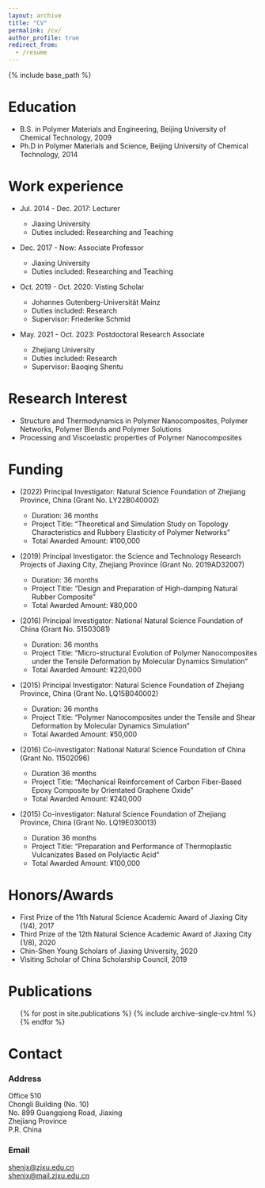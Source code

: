 ```yaml
---
layout: archive
title: "CV"
permalink: /cv/
author_profile: true
redirect_from:
  - /resume
---
```


{% include base_path %}

Education
======
* B.S. in Polymer Materials and Engineering, Beijing University of Chemical Technology, 2009
* Ph.D in Polymer Materials and Science, Beijing University of Chemical Technology, 2014

Work experience
======
* Jul. 2014 - Dec. 2017: Lecturer
  * Jiaxing University
  * Duties included: Researching and Teaching
    
* Dec. 2017 - Now: Associate Professor
  * Jiaxing University
  * Duties included: Researching and Teaching
    
* Oct. 2019 - Oct. 2020: Visting Scholar
  * Johannes Gutenberg-Universität Mainz
  * Duties included: Research
  * Supervisor: Friederike Schmid
    
* May. 2021 - Oct. 2023: Postdoctoral Research Associate
  * Zhejiang University
  * Duties included: Research
  * Supervisor: Baoqing Shentu
  
Research Interest
======
* Structure and Thermodynamics in Polymer Nanocomposites, Polymer Networks, Polymer Blends and Polymer Solutions
* Processing and Viscoelastic properties of Polymer Nanocomposites

Funding
======
* (2022) Principal Investigator: Natural Science Foundation of Zhejiang Province, China (Grant No. LY22B040002)
  * Duration: 36 months
  * Project Title: “Theoretical and Simulation Study on Topology Characteristics and Rubbery Elasticity of Polymer Networks”
  * Total Awarded Amount: ¥100,000
  
* (2019) Principal Investigator: the Science and Technology Research Projects of Jiaxing City, Zhejiang Province (Grant No. 2019AD32007)
  * Duration: 36 months
  * Project Title: “Design and Preparation of High-damping Natural Rubber Composite”
  * Total Awarded Amount: ¥80,000
  
* (2016) Principal Investigator: National Natural Science Foundation of China (Grant No. 51503081)
  * Duration: 36 months
  * Project Title: “Micro-structural Evolution of Polymer Nanocomposites under the Tensile Deformation by Molecular Dynamics Simulation”
  * Total Awarded Amount: ¥220,000

* (2015) Principal Investigator: Natural Science Foundation of Zhejiang Province, China (Grant No. LQ15B040002)
  * Duration: 36 months
  * Project Title: “Polymer Nanocomposites under the Tensile and Shear Deformation by Molecular Dynamics Simulation”
  * Total Awarded Amount: ¥50,000
  
* (2016) Co-investigator: National Natural Science Foundation of China (Grant No. 11502096)
  * Duration 36 months
  * Project Title: “Mechanical Reinforcement of Carbon Fiber-Based Epoxy Composite by Orientated Graphene Oxide”
  * Total Awarded Amount: ¥240,000

* (2015) Co-investigator: Natural Science Foundation of Zhejiang Province, China (Grant No. LQ19E030013)
  * Duration 36 months
  * Project Title: “Preparation and Performance of Thermoplastic Vulcanizates Based on Polylactic Acid”
  * Total Awarded Amount: ¥100,000
  
Honors/Awards
======
* First Prize of the 11th Natural Science Academic Award of Jiaxing City (1/4), 2017
* Third Prize of the 12th Natural Science Academic Award of Jiaxing City (1/8), 2020
* Chin-Shen Young Scholars of Jiaxing University, 2020
* Visiting Scholar of China Scholarship Council, 2019

Publications
======
  <ul>{% for post in site.publications %}
    {% include archive-single-cv.html %}
  {% endfor %}</ul>

Contact
======
### Address
Office 510 \
Chongli Building (No. 10) \
No. 899 Guangqiong Road, Jiaxing \
Zhejiang Province \
P.R. China
### Email
shenjx@zjxu.edu.cn\
shenjx@mail.zjxu.edu.cn

